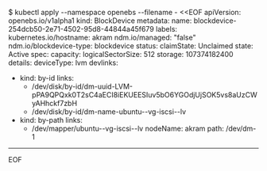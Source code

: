 $ kubectl apply --namespace openebs --filename - <<EOF
apiVersion: openebs.io/v1alpha1
 kind: BlockDevice
 metadata:
   name: blockdevice-254dcb50-2e71-4502-95d8-44844a45f679
   labels:
     kubernetes.io/hostname: akram
     ndm.io/managed: "false"
     ndm.io/blockdevice-type: blockdevice
 status:
   claimState: Unclaimed
   state: Active
 spec:
   capacity:
     logicalSectorSize: 512
     storage: 107374182400
   details:
     deviceType: lvm
   devlinks:
   - kind: by-id
     links:
     - /dev/disk/by-id/dm-uuid-LVM-pPA9QPQxk0T2sC4aECI8iEKUEESIuv5bO6YGOdjUjSOK5vs8aUzCWyAHhckf7zbH 
     - /dev/disk/by-id/dm-name-ubuntu--vg-iscsi--lv 
   - kind: by-path
     links:
     - /dev/mapper/ubuntu--vg-iscsi--lv
     nodeName: akram
   path: /dev/dm-1
---
EOF
